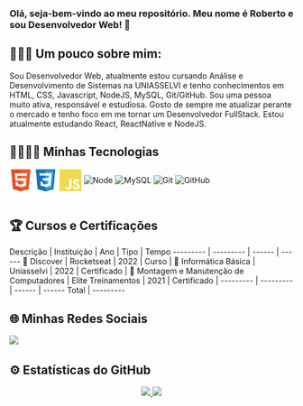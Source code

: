 ### Olá, seja-bem-vindo ao meu repositório. Meu nome é Roberto e sou Desenvolvedor Web! 👋

## 🧑🏽‍💻 Um pouco sobre mim:
<div>
  <p>
    Sou Desenvolvedor Web, atualmente estou cursando Análise e Desenvolvimento de Sistemas na UNIASSELVI e tenho conhecimentos em HTML, CSS, Javascript, NodeJS, MySQL, Git/GitHub. Sou uma pessoa muito ativa, responsável e estudiosa. Gosto de sempre me atualizar perante o mercado e tenho foco em me tornar um Desenvolvedor FullStack.
    Estou atualmente estudando React, ReactNative e NodeJS.
  </p>
</div>

## 👨🏽‍💻🚀 Minhas Tecnologias  
  
<div style="display: inline_block">
  <img align="center" alt="HTML" height="40" width="40" src="https://raw.githubusercontent.com/devicons/devicon/master/icons/html5/html5-original.svg">
  <img align="center" alt="CSS" height="40" width="40" src="https://raw.githubusercontent.com/devicons/devicon/master/icons/css3/css3-original.svg">
  <img align="center" alt="JavaScript" height="40" width="40" src="https://raw.githubusercontent.com/devicons/devicon/master/icons/javascript/javascript-plain.svg">
  <img align="center" alt="Node" height="40" width="40" src="https://img.icons8.com/color/96/000000/nodejs.png"/>
  <img align="center" alt="MySQL" height="40" width="40" src="https://img.icons8.com/color/48/000000/mysql-logo.png"/>
  <img align="center" alt="Git" height="40" width="40" src="https://img.icons8.com/color/48/000000/git.png"/>
  <img align="center" alt="GitHub" height="40" width="40" src="https://img.icons8.com/fluency/48/000000/github.png"/>
</div><br>

## 🏆 Cursos e Certificações

Descrição   | Instituição   | Ano | Tipo | Tempo
--------- | --------- | ------ | ------
🏅 Discover | Rocketseat | 2022 | Curso | 
🏅 Informática Básica | Uniasselvi | 2022 | Certificado | 
🏅 Montagem e Manutenção de Computadores | Elite Treinamentos | 2021 | Certificado | 
--------- | --------- | ------ | ------
Total | ---------

## 🌐 Minhas Redes Sociais
  
<div> 
  <a href="https://www.instagram.com/rvfcodes" target="_blank"><img src="https://img.shields.io/badge/-Instagram-%23E4405F?style=for-the-badge&logo=instagram&logoColor=white" target="_blank"></a>
</div>

## ⚙️ Estatísticas do GitHub

<div align="center">
  <a href="https://github.com/robertocvfilho">
  <img height="170em" src="https://github-readme-stats.vercel.app/api?username=robertocvfilho&show_icons=true&theme=dark&include_all_commits=true&count_private=true"/>
  <img height="170em" src="https://github-readme-stats.vercel.app/api/top-langs/?username=robertocvfilho&layout=compact&langs_count=7&theme=dark"/>
</div>
